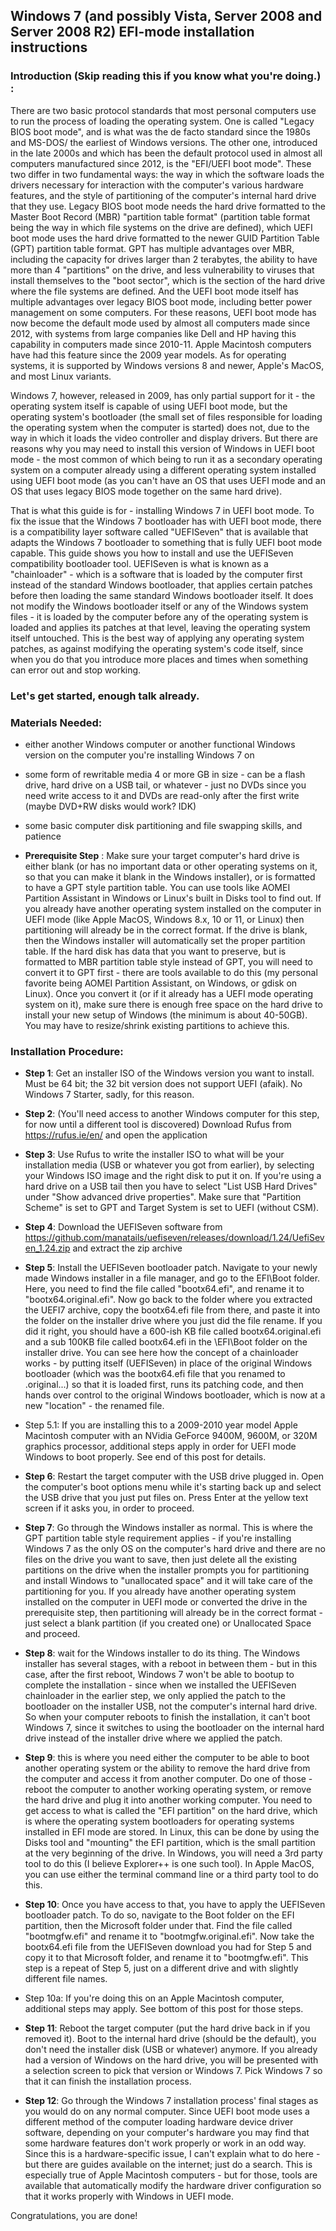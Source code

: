 ## Windows 7 (and possibly Vista, Server 2008 and Server 2008 R2) EFI-mode installation instructions

### Introduction (Skip reading this if you know what you're doing.) :
There are two basic protocol standards that most personal computers use to run the process of loading the operating system. One is called "Legacy BIOS boot mode", and is what was the de facto standard since the 1980s and MS-DOS/ the earliest of Windows versions. The other one, introduced in the late 2000s and which has been the default protocol used in almost all computers manufactured since 2012, is the "EFI/UEFI boot mode". These two differ in two fundamental ways: the way in which the software loads the drivers necessary for interaction with the computer's various hardware features, and the style of partitioning of the computer's internal hard drive that they use. Legacy BIOS boot mode needs the hard drive formatted to the Master Boot Record (MBR) "partition table format" (partition table format being the way in which file systems on the drive are defined), which UEFI boot mode uses the hard drive formatted to the newer GUID Partition Table (GPT) partition table format. GPT has multiple advantages over MBR, including the capacity for drives larger than 2 terabytes, the ability to have more than 4 "partitions" on the drive, and less vulnerability to viruses that install themselves to the "boot sector", which is the section of the hard drive where the file systems are defined.  And the UEFI boot mode itself has multiple advantages over legacy BIOS boot mode, including better power management on some computers. For these reasons, UEFI boot mode has now become the default mode used by almost all computers made since 2012, with systems from large companies like Dell and HP having this capability in computers made since 2010-11. Apple Macintosh computers have had this feature since the 2009 year models. As for operating systems, it is supported by Windows versions 8 and newer, Apple's MacOS, and most Linux variants.

Windows 7, however, released in 2009, has only partial support for it - the operating system itself is capable of using UEFI boot mode, but the operating system's bootloader (the small set of files responsible for loading the operating system when the computer is started) does not, due to the way in which it loads the video controller and display drivers. But there are reasons why you may need to install this version of Windows in UEFI boot mode - the most common of which being to run it as a secondary operating system on a computer already using a different operating system installed using UEFI boot mode (as you can't have an OS that uses UEFI mode and an OS that uses legacy BIOS mode together on the same hard drive). 

That is what this guide is for - installing Windows 7 in UEFI boot mode. To fix the issue that the Windows 7 bootloader has with UEFI boot mode, there is a compatibility layer software called "UEFISeven" that is available that adapts the Windows 7 bootloader to something that is fully UEFI boot mode capable. This guide shows you how to install and use the UEFISeven compatibility bootloader tool. UEFISeven is what is known as a "chainloader" - which is a software that is loaded by the computer first instead of the standard Windows bootloader, that applies certain patches before then loading the same standard Windows bootloader itself. It does not modify the Windows bootloader itself or any of the Windows system files - it is loaded by the computer before any of the operating system is loaded and applies its patches at that level, leaving the operating system itself untouched. This is the best way of applying any operating system patches, as against modifying the operating system's code itself, since when you do that you introduce more places and times when something can error out and stop working. 

### Let's get started, enough talk already.
### Materials Needed:
- either another Windows computer or another functional Windows version on the computer you're installing Windows 7 on
- some form of rewritable media 4 or more GB in size - can be a flash drive, hard drive on a USB tail, or whatever - just no DVDs since you need write access to it and DVDs are read-only after the first write (maybe DVD+RW disks would work? IDK)
- some basic computer disk partitioning and file swapping skills, and patience


- **Prerequisite Step** :  Make sure your target computer's hard drive is either blank (or has no important data or other operating systems on it, so that you can make it blank in the Windows installer), or is formatted to have a GPT style partition table. You can use tools like AOMEI Partition Assistant in Windows or Linux's built in Disks tool to find out. If you already have another operating system installed on the computer in UEFI mode (like Apple MacOS, Windows 8.x, 10 or 11, or Linux) then partitioning will already be in the correct format. If the drive is blank, then the Windows installer will automatically set the proper partition table. If the hard disk has data that you want to preserve, but is formatted to MBR partition table style instead of GPT, you will need to convert it to GPT first - there are tools available to do this (my personal favorite being AOMEI Partition Assistant, on Windows, or gdisk on Linux). Once you convert it (or if it already has a UEFI mode operating system on it), make sure there is enough free space on the hard drive to install your new setup of Windows (the minimum is about 40-50GB). You may have to resize/shrink existing partitions to achieve this.

### Installation Procedure:

- **Step 1**: Get an installer ISO of the Windows version you want to install. Must be 64 bit; the 32 bit version does not support UEFI (afaik). No Windows 7 Starter, sadly, for this reason.

- **Step 2**: (You'll need access to another Windows computer for this step, for now until a different tool is discovered) Download Rufus from https://rufus.ie/en/ and open the application

- **Step 3**: Use Rufus to write the installer ISO to what will be your installation media (USB or whatever you got from earlier), by selecting your Windows ISO image and the right disk to put it on. If you're using a hard drive on a USB tail then you have to select "List USB Hard Drives" under "Show advanced drive properties". Make sure that "Partition Scheme" is set to GPT and Target System is set to UEFI (without CSM).

- **Step 4**: Download the UEFISeven software from https://github.com/manatails/uefiseven/releases/download/1.24/UefiSeven_1.24.zip and extract the zip archive

- **Step 5**: Install the UEFISeven bootloader patch. Navigate to your newly made Windows installer in a file manager, and go to the EFI\Boot folder. Here, you need to find the file called "bootx64.efi", and rename it to "bootx64.original.efi". Now go back to the folder where you extracted the UEFI7 archive, copy the bootx64.efi file from there, and paste it into the folder on the installer drive where you just did the file rename. If you did it right, you should have a 600-ish KB file called bootx64.original.efi and a sub 100KB file called bootx64.efi in the \EFI\Boot folder on the installer drive. You can see here how the concept of a chainloader works - by putting itself (UEFISeven) in place of the original Windows bootloader (which was the bootx64.efi file that you renamed to .original...) so that it is loaded first, runs its patching code, and then hands over control to the original Windows bootloader, which is now at a new "location" - the renamed file.

- Step 5.1: If you are installing this to a 2009-2010 year model Apple Macintosh computer with an NVidia GeForce 9400M, 9600M, or 320M graphics processor, additional steps apply in order for UEFI mode Windows to boot properly. See end of this post for details.

- **Step 6**: Restart the target computer with the USB drive plugged in. Open the computer's boot options menu while it's starting back up and select the USB drive that you just put files on. Press Enter at the yellow text screen if it asks you, in order to proceed.

- **Step 7**: Go through the Windows installer as normal. This is where the GPT partition table style requirement applies - if you're installing Windows 7 as the only OS on the computer's hard drive and there are no files on the drive you want to save, then just delete all the existing partitions on the drive when the installer prompts you for partitioning and install Windows to "unallocated space" and it will take care of the partitioning for you. If you already have another operating system installed on the computer in UEFI mode or converted the drive in the prerequisite step, then partitioning will already be in the correct format - just select a blank partition (if you created one) or Unallocated Space and proceed. 

- **Step 8**: wait for the Windows installer to do its thing. The Windows installer has several stages, with a reboot in between them - but in this case, after the first reboot, Windows 7 won't be able to bootup to complete the installation - since when we installed the UEFISeven chainloader in the earlier step, we only applied the patch to the bootloader on the installer USB, not the computer's internal hard drive. So when your computer reboots to finish the installation, it can't boot Windows 7, since it switches to using the bootloader on the internal hard drive instead of the installer drive where we applied the patch.  

- **Step 9**: this is where you need either the computer to be able to boot another operating system or the ability to remove the hard drive from the computer and access it from another computer. Do one of those - reboot the computer to another working operating system, or remove the hard drive and plug it into another working computer. You need to get access to what is called the "EFI partition" on the hard drive, which is where the operating system bootloaders for operating systems installed in EFI mode are stored. In Linux, this can be done by using the Disks tool and "mounting" the EFI partition, which is the small partition at the very beginning of the drive. In Windows, you will need a 3rd party tool to do this (I believe Explorer++ is one such tool). In Apple MacOS, you can use either the terminal command line or a third party tool to do this.

- **Step 10**: Once you have access to that, you have to apply the UEFISeven bootloader patch. To do so, navigate to the Boot folder on the EFI partition, then the Microsoft folder under that. Find the file called "bootmgfw.efi" and rename it to "bootmgfw.original.efi". Now take the bootx64.efi file from the UEFISeven download you had for Step 5 and copy it to that Microsoft folder, and rename it to "bootmgfw.efi". This step is a repeat of Step 5, just on a different drive and with slightly different file names.

- Step 10a: If you're doing this on an Apple Macintosh computer, additional steps may apply. See bottom of this post for those steps.

- **Step 11**: Reboot the target computer (put the hard drive back in if you removed it). Boot to the internal hard drive (should be the default), you don't need the installer disk (USB or whatever) anymore. If you already had a version of Windows on the hard drive, you will be presented with a selection screen to pick that version or Windows 7. Pick Windows 7 so that it can finish the installation process. 

- **Step 12**: Go through the Windows 7 installation process' final stages as you would do on any normal computer. Since UEFI boot mode uses a different method of the computer loading hardware device driver software, depending on your computer's hardware you may find that some hardware features don't work properly or work in an odd way. Since this is a hardware-specific issue, I can't explain what to do here - but there are guides available on the internet; just do a search. This is especially true of Apple Macintosh computers - but for those, tools are available that automatically modify the hardware driver configuration so that it works properly with Windows in UEFI mode.

Congratulations, you are done!
